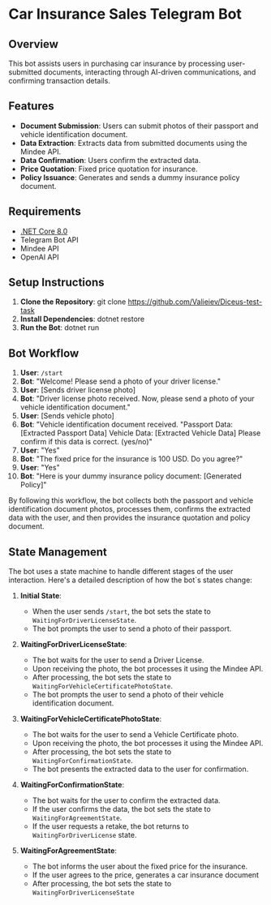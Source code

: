 # Car Insurance Sales Telegram Bot

## Overview

This bot assists users in purchasing car insurance by processing user-submitted documents, interacting through AI-driven communications, and confirming transaction details. 

## Features

- **Document Submission**: Users can submit photos of their passport and vehicle identification document.
- **Data Extraction**: Extracts data from submitted documents using the Mindee API.
- **Data Confirmation**: Users confirm the extracted data.
- **Price Quotation**: Fixed price quotation for insurance.
- **Policy Issuance**: Generates and sends a dummy insurance policy document.

## Requirements

- [.NET Core 8.0](https://dotnet.microsoft.com/download/dotnet/8.0)
- Telegram Bot API
- Mindee API
- OpenAI API

## Setup Instructions

1. **Clone the Repository**:
    git clone https://github.com/Valieiev/Diceus-test-task
2. **Install Dependencies**:
    dotnet restore
3. **Run the Bot**:
    dotnet run

## Bot Workflow

1. **User**: `/start`
2. **Bot**: "Welcome! Please send a photo of your driver license."
3. **User**: [Sends driver license photo]
4. **Bot**: "Driver license photo received. Now, please send a photo of your vehicle identification document."
5. **User**: [Sends vehicle photo]
6. **Bot**: "Vehicle identification document received. "Passport Data: [Extracted Passport Data] Vehicle Data: [Extracted Vehicle Data]  Please confirm if this data is correct. (yes/no)"
7. **User**: "Yes"
8. **Bot**: "The fixed price for the insurance is 100 USD. Do you agree?"
9. **User**: "Yes"
10. **Bot**: "Here is your dummy insurance policy document: [Generated Policy]"

By following this workflow, the bot collects both the passport and vehicle identification document photos, processes them, confirms the extracted data with the user, and then provides the insurance quotation and policy document.

## State Management

The bot uses a state machine to handle different stages of the user interaction. Here's a detailed description of how the bot`s states change:

1. **Initial State**: 
    - When the user sends `/start`, the bot sets the state to `WaitingForDriverLicenseState`.
    - The bot prompts the user to send a photo of their passport.

2. **WaitingForDriverLicenseState**:
    - The bot waits for the user to send a Driver License.
    - Upon receiving the photo, the bot processes it using the Mindee API.
    - After processing, the bot sets the state to `WaitingForVehicleCertificatePhotoState`.
    - The bot prompts the user to send a photo of their vehicle identification document.

3. **WaitingForVehicleCertificatePhotoState**:
    - The bot waits for the user to send a Vehicle Certificate photo.
    - Upon receiving the photo, the bot processes it using the Mindee API.
    - After processing, the bot sets the state to `WaitingForConfirmationState`.
    - The bot presents the extracted data to the user for confirmation.

4. **WaitingForConfirmationState**:
    - The bot waits for the user to confirm the extracted data.
    - If the user confirms the data, the bot sets the state to `WaitingForAgreementState`.
    - If the user requests a retake, the bot returns to `WaitingForDriverLicense` state.

5. **WaitingForAgreementState**:
    - The bot informs the user about the fixed price for the insurance.
    - If the user agrees to the price, generates a car insurance document
    - After processing, the bot sets the state to `WaitingForDriverLicenseState`